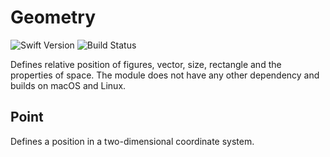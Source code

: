 # Geometry

![Swift Version][swift]
![Build Status][ci]

Defines relative position of figures, vector, size, rectangle and the properties of space.
The module does not have any other dependency and builds on macOS and Linux.

## Point

Defines a position in a two-dimensional coordinate system.

[swift]: https://img.shields.io/badge/Swift-4.1-red.svg "Swift Version"
[ci]: https://travis-ci.org/markuswntr/geometry.svg?branch=master "Build Status"
